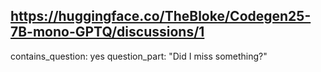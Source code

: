 ## https://huggingface.co/TheBloke/Codegen25-7B-mono-GPTQ/discussions/1

contains_question: yes
question_part: "Did I miss something?"